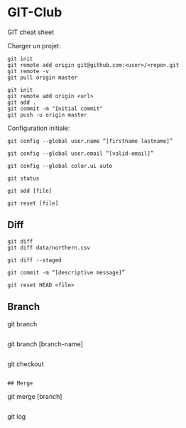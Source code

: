 # GIT-Club
GIT cheat sheet

Charger un projet:
```
git init
git remote add origin git@github.com:<user>/<repo>.git
git remote -v
git pull origin master
```

```
git init
git remote add origin <url>
git add .
git commit -m "Initial commit"
git push -u origin master
```
Configuration initiale:
```
git config --global user.name “[firstname lastname]”
```

```
git config --global user.email “[valid-email]”
```

```
git config --global color.ui auto
```

```
git status
```
```
git add [file]
```
```
git reset [file]
```

## Diff
```
git diff
git diff data/northern.csv
```
```
git diff --staged
```
```
git commit -m “[descriptive message]”
```
```
git reset HEAD <file>

```

## Branch
git branch
```

```
git branch [branch-name]
```

```
git checkout
```

## Merge

```
git merge [branch]
```

```
git log
```
